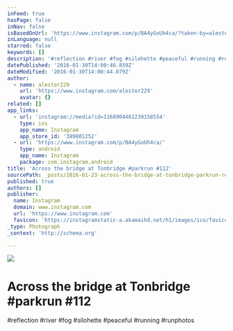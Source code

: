 ```yaml
---
inFeed: true
hasPage: false
inNav: false
isBasedOnUrl: 'https://www.instagram.com/p/BA4yGoUh4ca/?taken-by=alester229'
inLanguage: null
starred: false
keywords: []
description: '#reflection #river #fog #silohette #peaceful #running #runphotos'
datePublished: '2016-01-30T14:00:46.859Z'
dateModified: '2016-01-30T14:00:44.079Z'
author:
  - name: alester229
    url: 'https://www.instagram.com/alester229'
    avatar: {}
related: []
app_links:
  - url: 'instagram://media?id=1168904461239158554'
    type: ios
    app_name: Instagram
    app_store_id: '389801252'
  - url: 'https://www.instagram.com/p/BA4yGoUh4ca/'
    type: android
    app_name: Instagram
    package: com.instagram.android
title: 'Across the bridge at Tonbridge #parkrun #112'
sourcePath: _posts/2016-01-23-across-the-bridge-at-tonbridge-parkrun-reflection-river.md
published: true
authors: []
publisher:
  name: Instagram
  domain: www.instagram.com
  url: 'https://www.instagram.com'
  favicon: 'https://instagramstatic-a.akamaihd.net/h1/images/ico/favicon.ico/7cdab0872b15.ico'
_type: Photograph
_context: 'http://schema.org'

---
```

![](https://s3-us-west-2.amazonaws.com/the-grid-img/p/28dff0f5ea57c79b9f6230344619ea5168a8121e.jpg)

# Across the bridge at Tonbridge \#parkrun \#112

\#reflection \#river \#fog \#silohette \#peaceful \#running \#runphotos